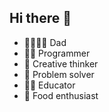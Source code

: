 ## Hi there 👋

- 👨‍👩‍👧‍👦 Dad
- 👨‍💻 Programmer
- 🎨 Creative thinker
- 🧩 Problem solver
- 👨‍🏫 Educator
- 🍲 Food enthusiast

<!--
**VincentPeters/VincentPeters** is a ✨ _special_ ✨ repository because its `README.md` (this file) appears on your GitHub profile.

Here are some ideas to get you started:

- 🔭 I’m currently working on ...
- 🌱 I’m currently learning ...
- 👯 I’m looking to collaborate on ...
- 🤔 I’m looking for help with ...
- 💬 Ask me about ...
- 📫 How to reach me: ...
- 😄 Pronouns: ...
- ⚡ Fun fact: ...
-->
